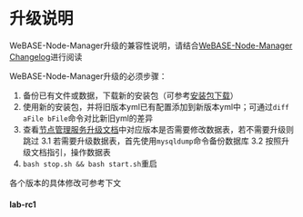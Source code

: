 # 升级说明

WeBASE-Node-Manager升级的兼容性说明，请结合[WeBASE-Node-Manager Changelog](https://github.com/WeBankBlockchain/WeBASE-Node-Manager)进行阅读

WeBASE-Node-Manager升级的必须步骤：
1. 备份已有文件或数据，下载新的安装包（可参考[安装包下载](../WeBASE/mirror.html#install_package)）
2. 使用新的安装包，并将旧版本yml已有配置添加到新版本yml中；可通过`diff aFile bFile`命令对比新旧yml的差异
3. 查看[节点管理服务升级文档](../WeBASE-Node-Manager/upgrade.html)中对应版本是否需要修改数据表，若不需要升级则跳过
    3.1 若需要升级数据表，首先使用`mysqldump`命令备份数据库
    3.2 按照升级文档指引，操作数据表
4. `bash stop.sh && bash start.sh`重启

各个版本的具体修改可参考下文

#### lab-rc1

